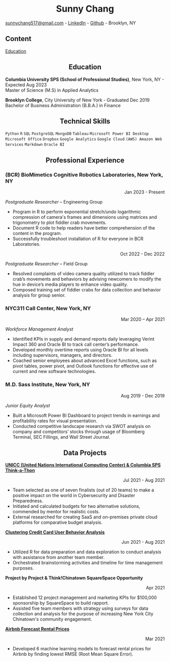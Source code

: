 # <div align="center">Sunny Chang</div>

sunnychang517@gmail.com - [LinkedIn](https://www.linkedin.com/in/sunnychang517) - [Github](https://github.com/sunnychang517) - Brooklyn, NY

## Content
[Education](https://github.com/sunnychang517/Resume#education)

## <div align="center">Education</div> 

<strong>Columbia University SPS (School of Professional Studies)</strong>, New York, NY - Expected Aug 2023<br>
Master of Science (M.S) in Applied Analytics


<strong>Brooklyn College</strong>, City University of New York - Graduated Dec 2019<br>
Bachelor of Business Administration (B.B.A.) in Finance

## <div align="center">Technical Skills</div>
`Python` `R` `SQL` `PostgreSQL` `MongoDB` `Tableau` 
`Microsoft Power BI Desktop` `Microsoft Office` `Dropbox`
`Google Analytics` `Google Cloud` `(AWS) Amazon Web Services` 
`Markdown` `Oracle BI`


## <div align="center">Professional Experience</div>
### (BCR) BioMimetics Cognitive Robotics Laboratories, New York, NY 
<div align="right">Jan 2023 - Present</div>   

*Postgraduate Researcher* – Engineering Group

+ Program in R to perform exponential stretch/undo logarithmic compression of camera's frames and dimensions using matrices and trigonometry to plot fiddler crab movements. 
+ Document R code to help readers have better comprehension of the content in the program. 
+ Successfully troubleshoot installation of R for everyone in BCR Laboratories.

<div align="right">Oct 2022 - Dec 2022</div>

*Postgraduate Researcher* – Field Group 
+ Resolved complaints of video camera quality utilized to track fiddler crab’s movements and behaviors by advising newcomers to modify the hue in device’s media players to enhance video quality.
+ Composed training set of fiddler crabs for data collection and behavior analysis for group senior.

### NYC311 Call Center, New York, NY 
<div align="right">Mar 2020 – Apr 2021</div>

*Workforce Management Analyst*
+ Identified KPIs in supply and demand reports daily leveraging Verint Impact 360 and Oracle BI to track call center’s performance.
+ Developed monthly overtime reports using Oracle BI for all levels including supervisors, managers, and directors.
+ Coached senior employees about advanced Excel functions, such as pivot tables, power pivot, and Outlook functions for effective use of current and new software technologies.

### M.D. Sass Institute, New York, NY 
<div align="right">Aug 2019 - Dec 2019</div>

*Junior Equity Analyst*
+ Built a Microsoft Power BI Dashboard to project trends in earnings and profitability rates for visual
presentation.
+ Conducted competitive landscape research via SWOT analysis on company and competitors’ stocks through usage of Bloomberg Terminal, SEC Fillings, and Wall Street Journal.

## <div align="center">Data Projects</div>
<strong>[UNICC (United Nations International Computing Center) & Columbia SPS Think-a-Thon](https://sps.columbia.edu/news/sps-students-work-un-mentors-present-tech-based-solutions-global-challenges?utm_source=organic&utm_content=NEWS_CDL&utm_medium=social&utm_campaign=NEWS_CDL_social_2021-8-31_UNThinkaThonWinners_article)</strong>
<div align="right">Jul 2021 - Aug 2021</div>

+ Team selected as one of seven finalists (out of 20 teams) to make a positive impact on the world in Cybersecurity and Disaster Preparedness.
+ Initiated and calculated budgets for two alternative solutions, commended by mentor for realistic costs.
+ External researched for creating SaaS and on-premises private cloud platforms for comparative budget analysis.

<strong>[Clustering Credit Card User Behavior Analysis](https://github.com/sunnychang517/Clustering-Credit-Card-User-Behavior)</strong> 
<div align="right">Jun 2021 - Aug 2021</div>

+ Utilized R for data preparation and data exploration to conduct analysis with assistance from another team member.
+	Orchestrated brainstorming activities and timeline for time management purposes.

<strong>Project by Project & Think!Chinatown SquareSpace Opportunity</strong> 
<div align="right">Apr 2021</div>

+ Established 12 project management and marketing KPIs for $100,000 sponsorship by SquareSpace to build rapport.
+ Assisted five team members with strategy using surveys for data collection and analysis for the purpose of increasing New York City Chinatown's community engagement. 

<strong>[Airbnb Forecast Rental Prices](https://github.com/sunnychang517/Airbnb)</strong> 
<div align="right">Mar 2021</div>

+	Developed 6 machine learning models to forecast rental prices for Airbnb by finding lowest RMSE (Root Mean Square Error).







